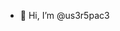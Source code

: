 - 👋 Hi, I’m @us3r5pac3

<!---
us3r5pac3/us3r5pac3 is a ✨ special ✨ repository because its `README.md` (this file) appears on your GitHub profile.
You can click the Preview link to take a look at your changes.
--->
